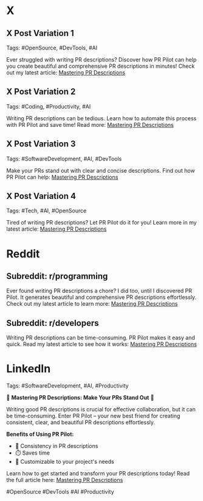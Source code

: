 # X

## X Post Variation 1
Tags: #OpenSource, #DevTools, #AI

Ever struggled with writing PR descriptions? Discover how PR Pilot can help you create beautiful and comprehensive PR descriptions in minutes! Check out my latest article: [Mastering PR Descriptions](https://dev.to/your-username/mastering-pr-descriptions)

## X Post Variation 2
Tags: #Coding, #Productivity, #AI

Writing PR descriptions can be tedious. Learn how to automate this process with PR Pilot and save time! Read more: [Mastering PR Descriptions](https://dev.to/your-username/mastering-pr-descriptions)

## X Post Variation 3
Tags: #SoftwareDevelopment, #AI, #DevTools

Make your PRs stand out with clear and concise descriptions. Find out how PR Pilot can help: [Mastering PR Descriptions](https://dev.to/your-username/mastering-pr-descriptions)

## X Post Variation 4
Tags: #Tech, #AI, #OpenSource

Tired of writing PR descriptions? Let PR Pilot do it for you! Learn more in my latest article: [Mastering PR Descriptions](https://dev.to/your-username/mastering-pr-descriptions)

# Reddit

## Subreddit: r/programming
Ever found writing PR descriptions a chore? I did too, until I discovered PR Pilot. It generates beautiful and comprehensive PR descriptions effortlessly. Check out my latest article to learn more: [Mastering PR Descriptions](https://dev.to/your-username/mastering-pr-descriptions)

## Subreddit: r/developers
Writing PR descriptions can be time-consuming. PR Pilot makes it easy and quick. Read my latest article to see how it works: [Mastering PR Descriptions](https://dev.to/your-username/mastering-pr-descriptions)

# LinkedIn
Tags: #SoftwareDevelopment, #AI, #Productivity

🚀 **Mastering PR Descriptions: Make Your PRs Stand Out** 🚀

Writing good PR descriptions is crucial for effective collaboration, but it can be time-consuming. Enter PR Pilot – your new best friend for creating consistent, clear, and beautiful PR descriptions effortlessly.

**Benefits of Using PR Pilot:**
- 📝 Consistency in PR descriptions
- ⏱️ Saves time
- 🎨 Customizable to your project's needs

Learn how to get started and transform your PR descriptions today! Read the full article here: [Mastering PR Descriptions](https://dev.to/your-username/mastering-pr-descriptions)

#OpenSource #DevTools #AI #Productivity